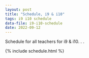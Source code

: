 ```yaml
---
layout: post
title: "Schedule, i9 & i10"
tags: i9 i10 schedule
data-file: i9-i10-schedule
date: 2022-09-12
---
```


Schedule for all teachers for i9 & i10. . .

{% include schedule.html %}
